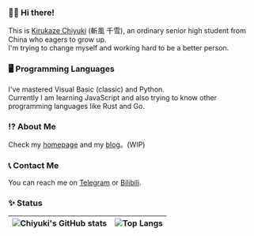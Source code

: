 ### 👋🏼 Hi there!
This is [Kirukaze Chiyuki](https://github.com/chiyuki0325) (斬風 千雪), an ordinary senior high student from China who eagers to grow up.  
I'm trying to change myself and working hard to be a better person.  

### 🖥️ Programming Languages
I've mastered Visual Basic (classic) and Python.  
Currently I am learning JavaScript and also trying to know other programming languages like Rust and Go.

### ⁉️ About Me
Check my [homepage](https://yidaozhan.top) and my [blog](https://blog.yidaozhan.top)。(WIP) 

### 📞 Contact Me
You can reach me on [Telegram](https://t,me/chiyuki_channel) or [Bilibili](https://space.bilibili.com/485832788).

### ✨ Status
| ![Chiyuki's GitHub stats](https://github-readme-stats.vercel.app/api?username=chiyuki0325&show_icons=true&include_all_commits=true&hide_border=true) | ![Top Langs](https://github-readme-stats.vercel.app/api/top-langs/?username=chiyuki0325&layout=compact&hide_border=true)|
| ---------------- | ---------------- |
